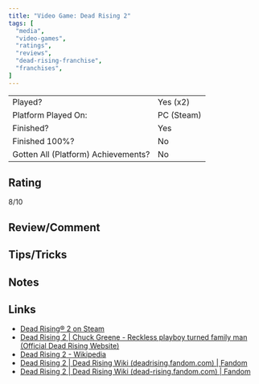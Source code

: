 ```yaml
---
title: "Video Game: Dead Rising 2"
tags: [
  "media",
  "video-games",
  "ratings",
  "reviews",
  "dead-rising-franchise",
  "franchises",
]
---
```


| | |
|-|-|
| Played? | Yes (x2) |
| Platform Played On: | PC (Steam) |
| Finished? | Yes |
| Finished 100%? | No |
| Gotten All (Platform) Achievements? | No |

## Rating

8/10

## Review/Comment



## Tips/Tricks



## Notes



## Links

- [Dead Rising® 2 on Steam](https://store.steampowered.com/app/45740/Dead_Rising_2/)
- [Dead Rising 2 | Chuck Greene - Reckless playboy turned family man (Official Dead Rising Website)](https://www.deadrising.com/dead-rising-2/index.html)
- [Dead Rising 2 - Wikipedia](https://en.wikipedia.org/wiki/Dead_Rising_2)
- [Dead Rising 2 | Dead Rising Wiki (deadrising.fandom.com) | Fandom](https://deadrising.fandom.com/wiki/Dead_Rising_2)
- [Dead Rising 2 | Dead Rising Wiki (dead-rising.fandom.com) | Fandom](https://dead-rising.fandom.com/wiki/Dead_Rising_2)

